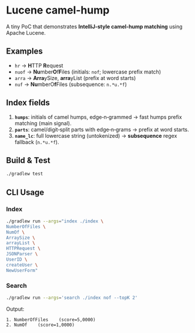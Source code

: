 # Lucene camel-hump

A tiny PoC that demonstrates **IntelliJ‑style camel‑hump matching** using Apache Lucene.

## Examples
- `hr` → **H**TTP **R**equest
- `nuof` → **Nu**mber**O**f**F**iles (initials: `nof`; lowercase prefix match)
- `arra` → **Arra**ySize, **arra**yList (prefix at word starts)
- `nuf` → **Nu**mberO**f**Files (subsequence: `n.*u.*f`)

## Index fields
1. **`humps`**: initials of camel humps, edge‑n‑grammed → fast humps prefix matching (main signal).
2. **`parts`**: camel/digit‑split parts with edge‑n‑grams → prefix at word starts.
3. **`name_lc`**: full lowercase string (untokenized) → **subsequence** regex fallback (`n.*u.*f`).

## Build & Test
```bash
./gradlew test
```

## CLI Usage
### Index
```bash
./gradlew run --args="index ./index \
NumberOfFiles \
NumOf \
ArraySize \
arrayList \
HTTPRequest \
JSONParser \
UserID \
createUser \
NewUserForm"
```

### Search
```bash
./gradlew run --args='search ./index nof --topK 2'
```

Output:
```
1. NumberOfFiles    (score=5,0000)
2. NumOf    (score=1,0000)
```
